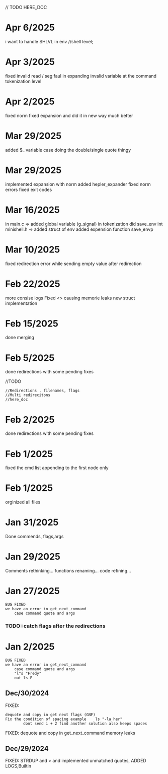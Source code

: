 // TODO HERE_DOC 

# Apr 6/2025

   i want to handle SHLVL in env //shell level;
   
# Apr 3/2025
   
   fixed invalid read / seg faul in expanding invalid variable at the command tokenization level

# Apr 2/2025
   
   fixed norm
   fixed expansion and did it in new way much better
   
# Mar 29/2025
   added  $_ variable case
   doing the double/single quote thingy
   
# Mar 29/2025

   implemented expansion with norm
   added hepler_expander
   fixed norm errors
   fixed exit codes 

# Mar 16/2025
   
   in main.c => 
               added global variable (g_signal)
               in tokenization did save_env
   int minishell.h =>
               added struct of env
               added expension function
               save_envp

# Mar 10/2025
   
   fixed redirection error while sending empty value after redirection

# Feb 22/2025
   
   more consise logs
   Fixed <> causing memorie leaks <fbicandy>
   new struct implementation

# Feb 15/2025

   done merging

# Feb 5/2025

   done redirections with some pending fixes

//TODO 

    //Redirections , filenames, flags
    //Multi redirecitons
    //here_doc

# Feb 2/2025

   done redirections with some pending fixes

# Feb 1/2025

   fixed the cmd list appending to the first node only

# Feb 1/2025

   orginized all files

# Jan 31/2025

   Done commends, flags,args

# Jan 29/2025

   Comments rethinking...
   functions renaming...
   code refining...
   
# Jan 27/2025

    BUG FIXED 
    we have an error in get_next_command 
        case command quote and args

### TODO::catch flags after the redirections

# Jan 2/2025

    BUG FIXED 
    we have an error in get_next_command 
        case command quote and args
        "l"s "Fredy"
        out ls F

## Dec/30/2024

FIXED: 

    dequote and copy in get next flags (GNF)
    Fix the condition of spacing example    ls "-la her"
            dont send i + 2 find another solution also keeps spaces

FIXED: 
    dequote and copy in get_next_command
    memory leaks

## Dec/29/2024
   
   FIXED: STRDUP and > and implemented unmatched quotes, ADDED LOGS,Builtin
